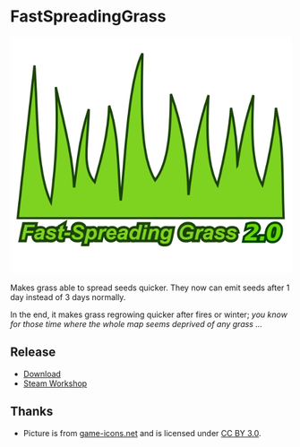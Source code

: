 # FastSpreadingGrass
<p align="center"><img src="./About/Preview.png" alt="Preview"/></p>
Makes grass able to spread seeds quicker. They now can emit seeds after 1 day instead of 3 days normally.

In the end, it makes grass regrowing quicker after fires or winter; *you know for those time where the whole map seems deprived of any grass ...*

## Release 
 
- [Download](https://github.com/kaptain-kavern/FastSpreadingGrass/releases/latest) 
- [Steam Workshop](http://steamcommunity.com/sharedfiles/filedetails/?id=1228372243) 

## Thanks
- Picture is from [game-icons.net](http://game-icons.net/) and is licensed under [CC BY 3.0](https://creativecommons.org/licenses/by/3.0/).
